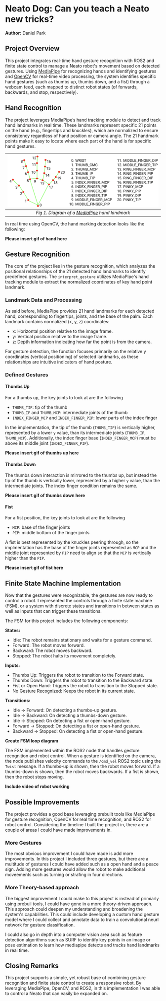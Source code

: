 # Neato Dog: Can you teach a Neato new tricks?

**Author:** Daniel Park

## Project Overview

This project integrates real-time hand gesture recognition with ROS2 and finite state control to manage a Neato robot's movement based on detected gestures. Using [MediaPipe](https://ai.google.dev/edge/mediapipe/solutions/guide) for recognizing hands and identifying gestures and [OpenCV](https://opencv.org/) for real-time video processing, the system identifies specific hand gestures (such as thumbs up, thumbs down, and a fist) through a webcam feed, each mapped to distinct robot states (of forwards, backwards, and stop, respectively).

## Hand Recognition

The project leverages MediaPipe’s hand tracking module to detect and track hand landmarks in real time. These landmarks represent specific 21 points on the hand (e.g., fingertips and knuckles), which are normalized to ensure consistency regardless of hand position or camera angle. The 21 handmark points make it easy to locate where each part of the hand is for specific hand gestures.

|                                 ![hand landmarks](img/hand-landmarks.png)                                 |
| :-----------------------------------------------------------------------------------------------------------------------: |
| _Fig 1. Diagram of a [MediaPipe](https://developers.google.com/mediapipe/solutions/vision/hand_landmarker) hand landmark_ |

In real time using OpenCV, the hand marking detection looks like the following:

**Please insert gif of hand here**

## Gesture Recognition

The core of the project lies in the gesture recognition, which analyzes the positional relationships of the 21 detected hand landmarks to identify predefined gestures. The `interpret_gesture` utilizes MediaPipe's hand tracking module to extract the normalized coordinates of key hand point landmark.

### Landmark Data and Processing

As said before, MediaPipe provides 21 hand landmarks for each detected hand, corresponding to fingertips, joints, and the base of the palm. Each landmark contains normalized (x, y, z) coordinates:

- x: Horizontal position relative to the image frame.
- y: Vertical position relative to the image frame.
- z: Depth information indicating how far the point is from the camera.

For gesture detection, the function focuses primarily on the relative y coordinates (vertical positioning) of selected landmarks, as these relationships are intuitive indicators of hand posture.

### Defined Gestures

#### Thumbs Up

For a thumbs up, the key joints to look at are the following
- `THUMB_TIP`: tip of the thumb
- `THUMB_IP` and `THUMB_MCP`: intermediate joints of the thumb
- `INDEX_FINGER_MCP` and `INDEX_FINGER_PIP`: lower parts of the index finger

In the implementation, the tip of the thumb (`THUMB_TIP`) is vertically higher, represented by a lower `y` value, than its intermediate joints (`THUMB_IP`, `THUMB_MCP`). Additionally, the index finger base (`INDEX_FINGER_MCP`) must be above its middle joint (`INDEX_FINGER_PIP`).

**Please insert gif of thumbs up here**

#### Thumbs Down

The thumbs down interaction is mirrored to the thumbs up, but instead the tip of the thumb is vertically lower, represented by a higher `y` value, than the intermediate joints. The index finger condition remains the same. 

**Please insert gif of thumbs down here**

#### Fist

For a fist position, the key joints to look at are the following
- `MCP`: base of the finger joints 
- `PIP`: middle bottom of the finger joints

A fist is best represented by the knuckles peering through, so the implmentation has the base of the finger joints represented as `MCP` and the middle joint represented by `PIP` need to align so that the `MCP` is vertically higher than the `PIP`.

**Please insert gif of fist here**

## Finite State Machine Implementation

Now that the gestures were recognizable, the gestures are now ready to control a robot. I represented the controls through a finite state machine (FSM), or a system with discrete states and transitions in between states as well as inputs that can trigger these transitions.

The FSM for this project includes the following components:

**States:**
- Idle: The robot remains stationary and waits for a gesture command.
- Forward: The robot moves forward.
- Backward: The robot moves backward.
- Stopped: The robot halts its movement completely.

**Inputs:**
- Thumbs Up: Triggers the robot to transition to the Forward state.
- Thumbs Down: Triggers the robot to transition to the Backward state.
- Fist or Open Hand: Triggers the robot to transition to the Stopped state.
- No Gesture Recognized: Keeps the robot in its current state.

**Transitions:**
- Idle -> Forward: On detecting a thumbs-up gesture.
- Idle -> Backward: On detecting a thumbs-down gesture.
- Idle -> Stopped: On detecting a fist or open-hand gesture.
- Forward -> Stopped: On detecting a fist or open-hand gesture.
- Backward -> Stopped: On detecting a fist or open-hand gesture.

**Create FSM loop diagram**

The FSM implemented within the ROS2 node that handles gesture recognition and robot control. When a gesture is identified on the camera, the node publishes velocity commands to the `/cmd_vel` ROS2 topic using the `Twist` message. If a thumbs-up is shown, then the robot moves forward. If a thumbs-down is shown, then the robot moves backwards. If a fist is shown, then the robot stops moving.

**Include video of robot working**

## Possible Improvements

The project provides a good base leveraging prebuilt tools like MediaPipe for gesture recognition, OpenCV for real time recognition, and ROS2 for robot control. Considering the timeline I built the project in, there are a couple of areas I could have made improvements in.

### More Gestures

The most obvious improvement I could have made is add more improvements. In this project I included three gestures, but there are a multitude of gestures I could have added such as a open hand and a peace sign. Adding more gestures would allow the robot to make additional moveements such as turning or strafing in four directions. 

### More Theory-based approach

The biggest improvement I could make to this project is instead of primiarly using prebuil tools, I could have gone in a more theory-driven approach. This approach could deepen my understanding and broadening the system's capabilities. This could include developing a custom hand gesture model where I could collect and annotate data to train a convolutional neurl network for gesture classification.

I could also go in depth into a computer vision area such as feature detection algorithms such as SURF to identify key points in an image or pose estimation to learn how mediapipe detects and tracks hand landmarks in real time.

## Closing Remarks

This project supports a simple, yet robust base of combining gesture recognition and finite state control to create a responsive robot. By leveraging MediaPipe, OpenCV, and ROS2, in this implementation I was able to control a Neato that can easily be expanded on.